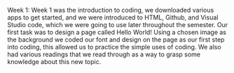 Week 1:
Week 1 was the introduction to coding, we downloaded various apps to get started, and we were introduced to HTML, Github, and Visual Studio code, which we were going to use later throughout the semester. Our first task was to design a page called Hello World! Using a chosen image as the background we coded our font and design on the page as our first step into coding, this allowed us to practice the simple uses of coding. We also had various readings that we read through as a way to grasp some knowledge about this new topic.
